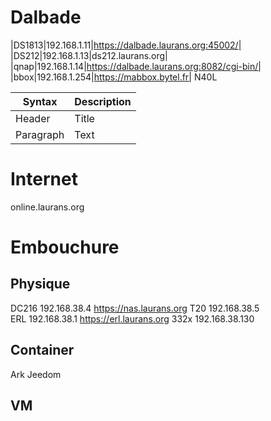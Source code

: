 # Dalbade
|DS1813|192.168.1.11|https://dalbade.laurans.org:45002/|
|DS212|192.168.1.13|ds212.laurans.org|
|qnap|192.168.1.14|https://dalbade.laurans.org:8082/cgi-bin/|
|bbox|192.168.1.254|https://mabbox.bytel.fr|
N40L    

| Syntax      | Description |
| ----------- | ----------- |
| Header      | Title       |
| Paragraph   | Text        |

# Internet
online.laurans.org

# Embouchure
## Physique
DC216   192.168.38.4    https://nas.laurans.org
T20     192.168.38.5    
ERL     192.168.38.1    https://erl.laurans.org
332x    192.168.38.130  
## Container
Ark
Jeedom
## VM
